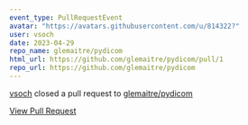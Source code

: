 ```yaml
---
event_type: PullRequestEvent
avatar: "https://avatars.githubusercontent.com/u/814322?"
user: vsoch
date: 2023-04-29
repo_name: glemaitre/pydicom
html_url: https://github.com/glemaitre/pydicom/pull/1
repo_url: https://github.com/glemaitre/pydicom
---
```


<a href='https://github.com/vsoch' target='_blank'>vsoch</a> closed a pull request to <a href='https://github.com/glemaitre/pydicom' target='_blank'>glemaitre/pydicom</a>

<a href='https://github.com/glemaitre/pydicom/pull/1' target='_blank'>View Pull Request</a>